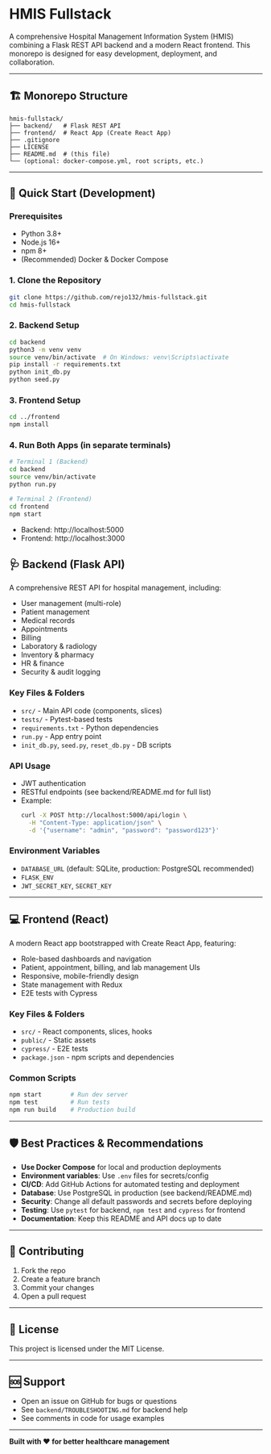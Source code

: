 # HMIS Fullstack  

A comprehensive Hospital Management Information System (HMIS) combining a Flask REST API backend and a modern React frontend. This monorepo is designed for easy development, deployment, and collaboration.

---

## 🏗️ Monorepo Structure
```
hmis-fullstack/
├── backend/   # Flask REST API
├── frontend/  # React App (Create React App)
├── .gitignore
├── LICENSE
├── README.md  # (this file)
└── (optional: docker-compose.yml, root scripts, etc.)
```

---

## 🚀 Quick Start (Development)

### Prerequisites
- Python 3.8+
- Node.js 16+
- npm 8+
- (Recommended) Docker & Docker Compose

### 1. Clone the Repository
```bash
git clone https://github.com/rejo132/hmis-fullstack.git
cd hmis-fullstack
```

### 2. Backend Setup
```bash
cd backend
python3 -m venv venv
source venv/bin/activate  # On Windows: venv\Scripts\activate
pip install -r requirements.txt
python init_db.py
python seed.py
```

### 3. Frontend Setup
```bash
cd ../frontend
npm install
```

### 4. Run Both Apps (in separate terminals)
```bash
# Terminal 1 (Backend)
cd backend
source venv/bin/activate
python run.py

# Terminal 2 (Frontend)
cd frontend
npm start
```
- Backend: http://localhost:5000
- Frontend: http://localhost:3000



## 🩺 Backend (Flask API)

A comprehensive REST API for hospital management, including:
- User management (multi-role)
- Patient management
- Medical records
- Appointments
- Billing
- Laboratory & radiology
- Inventory & pharmacy
- HR & finance
- Security & audit logging

### Key Files & Folders
- `src/` - Main API code (components, slices)
- `tests/` - Pytest-based tests
- `requirements.txt` - Python dependencies
- `run.py` - App entry point
- `init_db.py`, `seed.py`, `reset_db.py` - DB scripts

### API Usage
- JWT authentication
- RESTful endpoints (see backend/README.md for full list)
- Example:
  ```bash
  curl -X POST http://localhost:5000/api/login \
    -H "Content-Type: application/json" \
    -d '{"username": "admin", "password": "password123"}'
  ```

### Environment Variables
- `DATABASE_URL` (default: SQLite, production: PostgreSQL recommended)
- `FLASK_ENV`
- `JWT_SECRET_KEY`, `SECRET_KEY`

---

## 💻 Frontend (React)

A modern React app bootstrapped with Create React App, featuring:
- Role-based dashboards and navigation
- Patient, appointment, billing, and lab management UIs
- Responsive, mobile-friendly design
- State management with Redux
- E2E tests with Cypress

### Key Files & Folders
- `src/` - React components, slices, hooks
- `public/` - Static assets
- `cypress/` - E2E tests
- `package.json` - npm scripts and dependencies

### Common Scripts
```bash
npm start        # Run dev server
npm test         # Run tests
npm run build    # Production build
```

---

## 🛡️ Best Practices & Recommendations
- **Use Docker Compose** for local and production deployments
- **Environment variables**: Use `.env` files for secrets/config
- **CI/CD**: Add GitHub Actions for automated testing and deployment
- **Database**: Use PostgreSQL in production (see backend/README.md)
- **Security**: Change all default passwords and secrets before deploying
- **Testing**: Use `pytest` for backend, `npm test` and `cypress` for frontend
- **Documentation**: Keep this README and API docs up to date

---

## 🤝 Contributing
1. Fork the repo
2. Create a feature branch
3. Commit your changes
4. Open a pull request

---

## 📄 License
This project is licensed under the MIT License.

---

## 🆘 Support
- Open an issue on GitHub for bugs or questions
- See `backend/TROUBLESHOOTING.md` for backend help
- See comments in code for usage examples

---

**Built with ❤️ for better healthcare management** 

